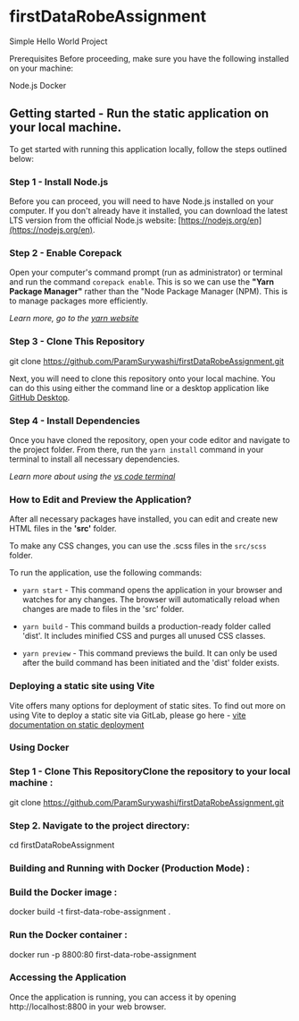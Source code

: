 # firstDataRobeAssignment
Simple Hello World Project


Prerequisites
Before proceeding, make sure you have the following installed on your machine:

Node.js 
Docker


## Getting started - Run the static application on your local machine.

To get started with running this application locally, follow the steps outlined below:

### Step 1 - Install Node.js

Before you can proceed, you will need to have Node.js installed on your computer. If you don't already have it installed, you can download the latest LTS version from the official Node.js website: [https://nodejs.org/en](https://nodejs.org/en).

### Step 2 - Enable Corepack

Open your computer's command prompt (run as administrator) or terminal and run the command `corepack enable`. This is so we can use the **"Yarn Package Manager"** rather than the "Node Package Manager (NPM). This is to manage packages more efficiently.

_Learn more, go to the [yarn website](https://yarnpkg.com/getting-started/install)_

### Step 3 - Clone This Repository
git clone https://github.com/ParamSurywashi/firstDataRobeAssignment.git

Next, you will need to clone this repository onto your local machine. You can do this using either the command line or a desktop application like [GitHub Desktop](https://desktop.github.com/).


### Step 4 - Install Dependencies

Once you have cloned the repository, open your code editor and navigate to the project folder. From there, run the `yarn install` command in your terminal to install all necessary dependencies.

_Learn more about using the [vs code terminal](https://code.visualstudio.com/docs/terminal/basics)_

### How to Edit and Preview the Application?

After all necessary packages have installed, you can edit and create new HTML files in the **'src'** folder.

To make any CSS changes, you can use the .scss files in the `src/scss` folder.

To run the application, use the following commands:

- `yarn start` - This command opens the application in your browser and watches for any changes. The browser will automatically reload when changes are made to files in the 'src' folder.

- `yarn build` - This command builds a production-ready folder called 'dist'. It includes minified CSS and purges all unused CSS classes.

- `yarn preview` - This command previews the build. It can only be used after the build command has been initiated and the 'dist' folder exists.

### Deploying a static site using Vite

Vite offers many options for deployment of static sites. To find out more on using Vite to deploy a static site via GitLab, please go here - [vite documentation on static deployment](https://vitejs.dev/guide/static-deploy.html#gitlab-pages-and-gitlab-ci)


### Using Docker

### Step 1 - Clone This RepositoryClone the repository to your local machine     :   
git clone https://github.com/ParamSurywashi/firstDataRobeAssignment.git

### Step 2. Navigate to the project directory:
cd firstDataRobeAssignment

### Building and Running with Docker (Production Mode) :

### Build the Docker image      :          
docker build -t first-data-robe-assignment .


### Run the Docker container        :        
docker run -p 8800:80 first-data-robe-assignment


### Accessing the Application       
Once the application is running, you can access it by opening http://localhost:8800 in your web browser.

